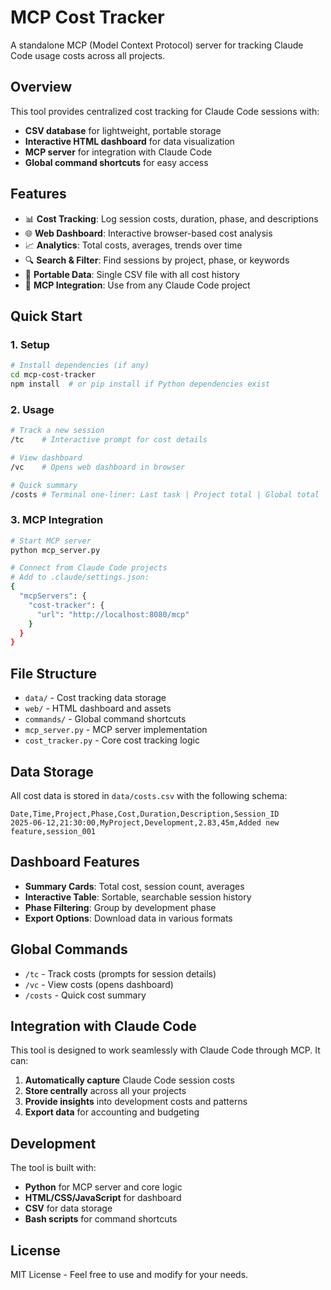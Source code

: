 # MCP Cost Tracker

A standalone MCP (Model Context Protocol) server for tracking Claude Code usage costs across all projects.

## Overview

This tool provides centralized cost tracking for Claude Code sessions with:
- **CSV database** for lightweight, portable storage
- **Interactive HTML dashboard** for data visualization
- **MCP server** for integration with Claude Code
- **Global command shortcuts** for easy access

## Features

- 📊 **Cost Tracking**: Log session costs, duration, phase, and descriptions
- 🌐 **Web Dashboard**: Interactive browser-based cost analysis
- 📈 **Analytics**: Total costs, averages, trends over time
- 🔍 **Search & Filter**: Find sessions by project, phase, or keywords
- 💾 **Portable Data**: Single CSV file with all cost history
- 🔗 **MCP Integration**: Use from any Claude Code project

## Quick Start

### 1. Setup
```bash
# Install dependencies (if any)
cd mcp-cost-tracker
npm install  # or pip install if Python dependencies exist
```

### 2. Usage
```bash
# Track a new session
/tc    # Interactive prompt for cost details

# View dashboard
/vc    # Opens web dashboard in browser

# Quick summary
/costs # Terminal one-liner: Last task | Project total | Global total
```

### 3. MCP Integration
```bash
# Start MCP server
python mcp_server.py

# Connect from Claude Code projects
# Add to .claude/settings.json:
{
  "mcpServers": {
    "cost-tracker": {
      "url": "http://localhost:8080/mcp"
    }
  }
}
```

## File Structure

- `data/` - Cost tracking data storage
- `web/` - HTML dashboard and assets  
- `commands/` - Global command shortcuts
- `mcp_server.py` - MCP server implementation
- `cost_tracker.py` - Core cost tracking logic

## Data Storage

All cost data is stored in `data/costs.csv` with the following schema:

```csv
Date,Time,Project,Phase,Cost,Duration,Description,Session_ID
2025-06-12,21:30:00,MyProject,Development,2.83,45m,Added new feature,session_001
```

## Dashboard Features

- **Summary Cards**: Total cost, session count, averages
- **Interactive Table**: Sortable, searchable session history
- **Phase Filtering**: Group by development phase
- **Export Options**: Download data in various formats

## Global Commands

- `/tc` - Track costs (prompts for session details)
- `/vc` - View costs (opens dashboard)
- `/costs` - Quick cost summary

## Integration with Claude Code

This tool is designed to work seamlessly with Claude Code through MCP. It can:

1. **Automatically capture** Claude Code session costs
2. **Store centrally** across all your projects
3. **Provide insights** into development costs and patterns
4. **Export data** for accounting and budgeting

## Development

The tool is built with:
- **Python** for MCP server and core logic
- **HTML/CSS/JavaScript** for dashboard
- **CSV** for data storage
- **Bash scripts** for command shortcuts

## License

MIT License - Feel free to use and modify for your needs.